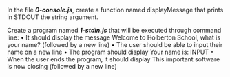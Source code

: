 In the file **_0-console.js_**, create a function named displayMessage that prints in STDOUT the string argument.

Create a program named **_1-stdin.js_** that will be executed through command line:
    • It should display the message Welcome to Holberton School, what is your name? (followed by a new line)
    • The user should be able to input their name on a new line
    • The program should display Your name is: INPUT
    • When the user ends the program, it should display This important software is now closing (followed by a new line)

